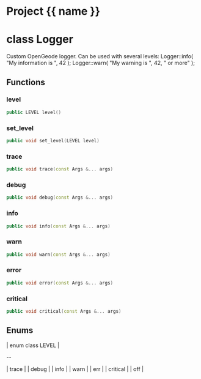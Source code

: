 <script setup>
import {useRoute} from 'vitepress'
const {path} = useRoute()
const tokens = path.split('/')
const words = tokens[2].split('-');
for (let i = 0; i < words.length; i++) {
    words[i] = words[i].charAt(0).toUpperCase() + words[i].slice(1);
    words[i] = words[i].replace('geode', 'Geode')
}
const name = words.join('-');
</script>
# Project {{ name }}

# class Logger


 Custom OpenGeode logger. Can be used with several levels:    Logger::info( "My information is ", 42 );    Logger::warn( "My warning is ", 42, " or more" );



## Functions

### level

```cpp
public LEVEL level()
```


### set_level

```cpp
public void set_level(LEVEL level)
```


### trace

```cpp
public void trace(const Args &... args)
```


### debug

```cpp
public void debug(const Args &... args)
```


### info

```cpp
public void info(const Args &... args)
```


### warn

```cpp
public void warn(const Args &... args)
```


### error

```cpp
public void error(const Args &... args)
```


### critical

```cpp
public void critical(const Args &... args)
```




## Enums

| enum class LEVEL |

--

| trace |
| debug |
| info |
| warn |
| err |
| critical |
| off |






